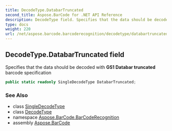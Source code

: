```yaml
---
title: DecodeType.DatabarTruncated
second_title: Aspose.BarCode for .NET API Reference
description: DecodeType field. Specifies that the data should be decoded with GS1 Databar truncated barcode specification
type: docs
weight: 220
url: /net/aspose.barcode.barcoderecognition/decodetype/databartruncated/
---
```

## DecodeType.DatabarTruncated field

Specifies that the data should be decoded with **GS1 Databar truncated** barcode specification

```csharp
public static readonly SingleDecodeType DatabarTruncated;
```

### See Also

* class [SingleDecodeType](../../singledecodetype/)
* class [DecodeType](../)
* namespace [Aspose.BarCode.BarCodeRecognition](../../decodetype/)
* assembly [Aspose.BarCode](../../../)



